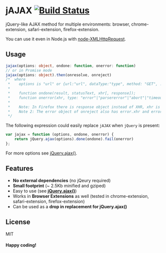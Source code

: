 jAJAX [![Build Status](https://travis-ci.org/duzun/jAJAX.svg?branch=master)](https://travis-ci.org/duzun/jAJAX)
=====

jQuery-like AJAX method for multiple environments:
browser, chrome-extension, safari-extension, firefox-extension.

You can use it even in Node.js with [node-XMLHttpRequest](https://github.com/driverdan/node-XMLHttpRequest).

## Usage

```ts
jajax(options: object, ondone: function, onerror: function)
// or in Promise mode
jajax(options: object).then(onresolve, onreject)
/*  where
 *    options is "url" or {url:"url", dataType:"type", method: "GET", ...}, similar to jQuery.ajax(options)
 *
 *    function ondone(result, statusText, xhr[, response]);
 *    function onerror(xhr, type: "error"|"parsererror"|"abort"|"timeout"|"xhr", error[, response]);
 * 
 *    Note: In Firefox there is response object instead of XHR, xhr is a plain object substitute 
 *    Note 2: The error object of onreject also has error.xhr and error.response properties.
 */
```

The following expression could easily replace `jAJAX` when `jQuery` is present:

```js
var jajax = function (options, ondone, onerror) {
    return jQuery.ajax(options).done(ondone).fail(onerror)
};
```

For more options see [jQuery.ajax()](https://api.jquery.com/jquery.ajax/).

## Features

- **No external dependencies** (no jQeury required)
- **Small footprint** (~ 2.5Kb minified and gziped)
- Easy to use (see **[jQuery.ajax()](https://api.jquery.com/jquery.ajax/)**)
- Works in **Browser Extensions** as well
  (tested in chrome-extension, safari-extension, firefox-extension)
- Can be used as a **drop in replacement for jQuery.ajax()**


## License

MIT

#### Happy coding!
